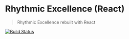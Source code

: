 # Rhythmic Excellence (React)

> Rhythmic Excellence rebuilt with React

[![Build Status](https://travis-ci.org/andreasonny83/rhythmic-excellence-react.svg?branch=master)](https://travis-ci.org/andreasonny83/rhythmic-excellence-react)

